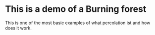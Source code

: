 # This is a demo of a Burning forest

This is one of the most basic examples of what percolation ist and how does it work.
